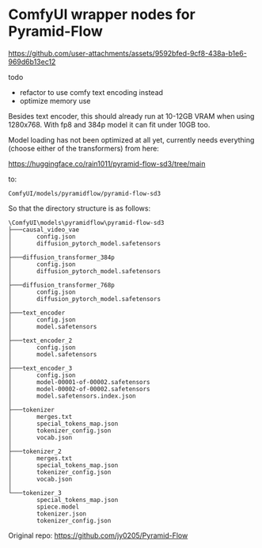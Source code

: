 # ComfyUI wrapper nodes for Pyramid-Flow


https://github.com/user-attachments/assets/9592bfed-9cf8-438a-b1e6-969d6b13ec12


todo
- refactor to use comfy text encoding instead
- optimize memory use

Besides text encoder, this should already run at 10-12GB VRAM when using 1280x768.
With fp8 and 384p model it can fit under 10GB too.

Model loading has not been optimized at all yet, currently needs everything (choose either of the transformers) from here:

https://huggingface.co/rain1011/pyramid-flow-sd3/tree/main

to:

`ComfyUI/models/pyramidflow/pyramid-flow-sd3`

So that the directory structure is as follows:
```
\ComfyUI\models\pyramidflow\pyramid-flow-sd3
├───causal_video_vae
│       config.json
│       diffusion_pytorch_model.safetensors
│
├───diffusion_transformer_384p
│       config.json
│       diffusion_pytorch_model.safetensors
│
├───diffusion_transformer_768p
│       config.json
│       diffusion_pytorch_model.safetensors
│
├───text_encoder
│       config.json
│       model.safetensors
│
├───text_encoder_2
│       config.json
│       model.safetensors
│
├───text_encoder_3
│       config.json
│       model-00001-of-00002.safetensors
│       model-00002-of-00002.safetensors
│       model.safetensors.index.json
│
├───tokenizer
│       merges.txt
│       special_tokens_map.json
│       tokenizer_config.json
│       vocab.json
│
├───tokenizer_2
│       merges.txt
│       special_tokens_map.json
│       tokenizer_config.json
│       vocab.json
│
└───tokenizer_3
        special_tokens_map.json
        spiece.model
        tokenizer.json
        tokenizer_config.json
```

Original repo: https://github.com/jy0205/Pyramid-Flow
